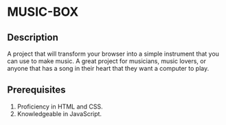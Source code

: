 # MUSIC-BOX

## Description

A project that will transform your browser into a simple instrument that you can use to make music. A great project for musicians, music lovers, or anyone that has a song in their heart that they want a computer to play.

## Prerequisites

1. Proficiency in HTML and CSS.
2. Knowledgeable in JavaScript.
